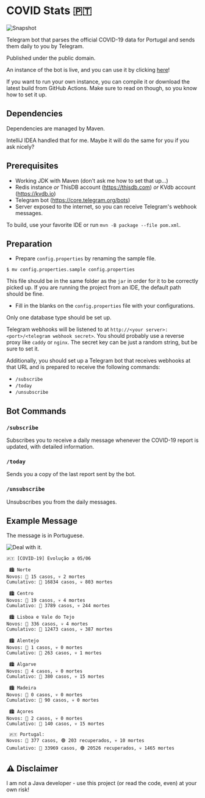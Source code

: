 # COVID Stats 🇵🇹

![Snapshot](https://github.com/edualm/covid-stats-pt/workflows/Snapshot/badge.svg)

Telegram bot that parses the official COVID-19 data for Portugal and sends them daily to you by Telegram.

Published under the public domain.

An instance of the bot is live, and you can use it by clicking [here](https://t.me/Covid19PortugalStatsBot)!

If you want to run your own instance, you can compile it or download the latest build from GitHub Actions.
Make sure to read on though, so you know how to set it up.

## Dependencies

Dependencies are managed by Maven.

IntelliJ IDEA handled that for me. Maybe it will do the same for you if you ask nicely?

## Prerequisites

 - Working JDK with Maven (don't ask me how to set that up...)
 - Redis instance _or_ ThisDB account (https://thisdb.com) _or_ KVdb account (https://kvdb.io)
 - Telegram bot (https://core.telegram.org/bots)
 - Server exposed to the internet, so you can receive Telegram's webhook messages.

To build, use your favorite IDE or run `mvn -B package --file pom.xml`.

## Preparation

 - Prepare `config.properties` by renaming the sample file.
 
```
$ mv config.properties.sample config.properties
```

This file should be in the same folder as the `jar` in order for it to be correctly picked up. 
If you are running the project from an IDE, the default path should be fine.

- Fill in the blanks on the `config.properties` file with your configurations.

Only one database type should be set up.

Telegram webhooks will be listened to at `http://<your server>:<port>/<telegram webhook secret>`. 
You should probably use a reverse proxy like `caddy` or `nginx`. 
The secret key can be just a random string, but be sure to set it.

Additionally, you should set up a Telegram bot that receives webhooks at that URL and is prepared 
to receive the following commands:

 - `/subscribe`
 - `/today`
 - `/unsubscribe`

## Bot Commands

### `/subscribe`

Subscribes you to receive a daily message whenever the COVID-19 report is updated, with detailed information.

### `/today`

Sends you a copy of the last report sent by the bot.

### `/unsubscribe`

Unsubscribes you from the daily messages.

## Example Message

The message is in Portuguese.

![Deal with it.](https://i.pinimg.com/564x/a1/96/16/a1961629de94ef8fe2cee1c50015ee5e.jpg)

```
🇵🇹 [COVID-19] Evolução a 05/06

 🏙️ Norte
Novos: 🦠 15 casos, 💀 2 mortes
Cumulativo: 🦠 16834 casos, 💀 803 mortes

 🏙️ Centro
Novos: 🦠 19 casos, 💀 4 mortes
Cumulativo: 🦠 3789 casos, 💀 244 mortes

 🏙️ Lisboa e Vale do Tejo
Novos: 🦠 336 casos, 💀 4 mortes
Cumulativo: 🦠 12473 casos, 💀 387 mortes

 🏙️ Alentejo
Novos: 🦠 1 casos, 💀 0 mortes
Cumulativo: 🦠 263 casos, 💀 1 mortes

 🏙️ Algarve
Novos: 🦠 4 casos, 💀 0 mortes
Cumulativo: 🦠 380 casos, 💀 15 mortes

 🏙️ Madeira
Novos: 🦠 0 casos, 💀 0 mortes
Cumulativo: 🦠 90 casos, 💀 0 mortes

 🏙️ Açores
Novos: 🦠 2 casos, 💀 0 mortes
Cumulativo: 🦠 140 casos, 💀 15 mortes

 🇵🇹 Portugal:
Novos: 🦠 377 casos, 🟢 203 recuperados, 💀 10 mortes
Cumulativo: 🦠 33969 casos, 🟢 20526 recuperados, 💀 1465 mortes
```

## ⚠️ Disclaimer

I am not a Java developer - use this project (or read the code, even) at your own risk!
